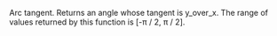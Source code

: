 Arc tangent. Returns an angle whose tangent is y_over_x. The range of values returned by this function is [-π / 2, π / 2].